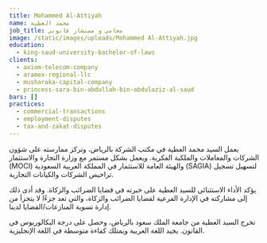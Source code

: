 ```yaml
---
title: Mohammed Al-Attiyah
name: محمد العطية
job_title: محامي و مستشار قانوني
image: /static/images/uploads/Mohammed Al-Attiyah.jpg
education:
  - king-saud-university-bachelor-of-laws
clients:
  - axiom-telecom-company
  - aramex-regional-llc
  - musharaka-capital-company
  - princess-sara-bin-abdullah-bin-abdulaziz-al-saud
bars: []
practices:
  - commercial-transactions
  - employment-disputes
  - tax-and-zakat-disputes
---
```

يعمل السيد محمد العطية في مكتب الشركة بالرياض، وتركز ممارسته على شؤون الشركات والمعاملات والملكية الفكرية. ويعمل بشكل مستمر مع وزارة التجارة والاستثمار (MOCI) والهيئة العامة للاستثمار في المملكة العربية السعودية (SAGIA) لتسهيل تسجيل تراخيص الشركات والكيانات التجارية.

يؤكد الأداء الاستثنائي للسيد العطية على خبرته في قضايا الضرائب والزكاة. وقد أدى ذلك إلى مشاركته في الإدارة الفرعية لقضايا الضرائب والزكاة، والتي تعد جزءًا لا يتجزأ من إدارة تسوية المنازعات/القضايا لدينا.

تخرج السيد العطية من جامعة الملك سعود بالرياض، وحصل على درجة البكالوريوس في القانون. يجيد اللغة العربية ويمتلك كفاءة متوسطة في اللغة الإنجليزية.

